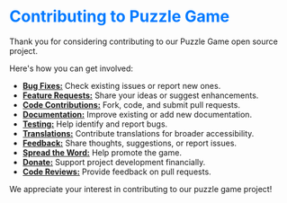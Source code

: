 <!DOCTYPE html>
<html lang="en">
<head>
  <meta charset="UTF-8">
</head>
<body>
  <h1 style="color: #007bff;">Contributing to Puzzle Game</h1>
  <p>Thank you for considering contributing to our Puzzle Game open source project.</p>
  <p>Here's how you can get involved:</p>
  <ul>
    <li><strong><u>Bug Fixes:</u></strong> Check existing issues or report new ones.</li>
    <li><strong><u>Feature Requests:</u></strong> Share your ideas or suggest enhancements.</li>
    <li><strong><u>Code Contributions:</u></strong> Fork, code, and submit pull requests.</li>
    <li><strong><u>Documentation:</u></strong> Improve existing or add new documentation.</li>
    <li><strong><u>Testing:</u></strong> Help identify and report bugs.</li>
    <li><strong><u>Translations:</u></strong> Contribute translations for broader accessibility.</li>
    <li><strong><u>Feedback:</u></strong> Share thoughts, suggestions, or report issues.</li>
    <li><strong><u>Spread the Word:</u></strong> Help promote the game.</li>
    <li><strong><u>Donate:</u></strong> Support project development financially.</li>
    <li><strong><u>Code Reviews:</u></strong> Provide feedback on pull requests.</li>
  </ul>
  <p>We appreciate your interest in contributing to our puzzle game project!</p>
</body>
</html>
